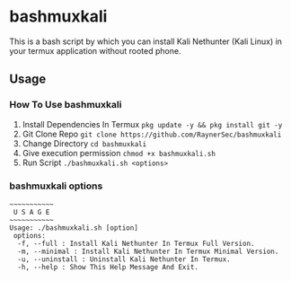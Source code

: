 # bashmuxkali
This is a bash script by which you can install Kali Nethunter (Kali Linux) in your termux application without rooted phone.

## Usage
### How To Use bashmuxkali
1. Install Dependencies In Termux `pkg update -y && pkg install git -y`
2. Git Clone Repo `git clone https://github.com/RaynerSec/bashmuxkali`
3. Change Directory `cd bashmuxkali`
4. Give execution permission `chmod +x bashmuxkali.sh`
5. Run Script `./bashmuxkali.sh <options>`
### bashmuxkali options
```
~~~~~~~~~~~
 U S A G E
~~~~~~~~~~~
Usage: ./bashmuxkali.sh [option]
 options:
  -f, --full : Install Kali Nethunter In Termux Full Version.
  -m, --minimal : Install Kali Nethunter In Termux Minimal Version.
  -u, --uninstall : Uninstall Kali Nethunter In Termux.
  -h, --help : Show This Help Message And Exit.
```
